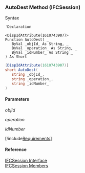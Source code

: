 ### AutoDest Method (IFCSession)

Syntax

```vbnet
'Declaration

<DispIdAttribute(1610743907)>
Function AutoDest( _
   ByVal _objId_ As String, _
   ByVal _operation_ As String, _
   ByVal _idNumber_ As String _
) As Short
```

```csharp
[DispIdAttribute(1610743907)]
short AutoDest( 
   string _objId_,
   string _operation_,
   string _idNumber_
)
```

#### Parameters

_objId_

_operation_

_idNumber_

[!include[Requirements](../partials/requirements.md)]

#### Reference

[IFCSession Interface](FChoice.Foundation.Clarify.Compatibility~FChoice.Foundation.Clarify.Compatibility.IFCSession.md)  
[IFCSession Members](FChoice.Foundation.Clarify.Compatibility~FChoice.Foundation.Clarify.Compatibility.IFCSession_members.md)